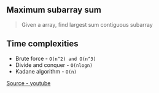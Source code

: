 ## Maximum subarray sum
 > Given a array, find largest sum contiguous subarray
 
## Time complexities
 * Brute force        - `O(n^2) and O(n^3)`
 * Divide and conquer - `O(nlogn)`
 * Kadane algorithm   -  `O(n)`
 
 [Source - youtube](https://www.youtube.com/watch?v=ohHWQf1HDfU)
